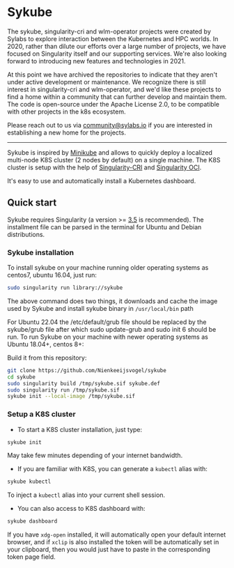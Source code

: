 # Sykube

The sykube, singularity-cri and wlm-operator projects were created by Sylabs to explore interaction between the Kubernetes and HPC worlds. In 2020, rather than dilute our efforts over a large number of projects, we have focused on Singularity itself and our supporting services. We're also looking forward to introducing new features and technologies in 2021.

At this point we have archived the repositories to indicate that they aren't under active development or maintenance. We recognize there is still interest in singularity-cri and wlm-operator, and we'd like these projects to find a home within a community that can further develop and maintain them. The code is open-source under the Apache License 2.0, to be compatible with other projects in the k8s ecosystem.

Please reach out to us via community@sylabs.io if you are interested in establishing a new home for the projects.

-----

Sykube is inspired by [Minikube](https://kubernetes.io/docs/setup/learning-environment/minikube/) and allows
to quickly deploy a localized multi-node K8S cluster (2 nodes by default) on a single machine. The K8S cluster
is setup with the help of [Singularity-CRI](https://github.com/Nienkeeijsvogel/singularity-cri) and
[Singularity OCI](https://sylabs.io/guides/3.5/user-guide/oci_runtime.html).

It's easy to use and automatically install a Kubernetes dashboard.

## Quick start

Sykube requires Singularity (a version >= [3.5](https://github.com/sylabs/singularity/tree/v3.2.0) is recommended).
The installment file can be parsed in the terminal for Ubuntu and Debian distributions.

### Sykube installation
To install sykube on your machine running older operating systems as centos7, ubuntu 16.04, just run:

```bash
sudo singularity run library://sykube
```

The above command does two things, it downloads and cache the image used by Sykube and install sykube binary
in ``/usr/local/bin`` path

For Ubuntu 22.04 the /etc/default/grub file should be replaced by the sykube/grub file 
after which sudo update-grub and sudo init 6 should be run.
To run Sykube on your machine with newer operating systems as Ubuntu 18.04+, centos 8+: 

Build it from this repository:

```bash
git clone https://github.com/Nienkeeijsvogel/sykube
cd sykube
sudo singularity build /tmp/sykube.sif sykube.def
sudo singularity run /tmp/sykube.sif
sykube init --local-image /tmp/sykube.sif
```


### Setup a K8S cluster

* To start a K8S cluster installation, just type:

```bash
sykube init
```

May take few minutes depending of your internet bandwidth.

* If you are familiar with K8S, you can generate a ``kubectl`` alias with:

```bash
sykube kubectl
```

To inject a ``kubectl`` alias into your current shell session.

* You can also access to K8S dashboard with:

```bash
sykube dashboard
```

If you have ``xdg-open`` installed, it will automatically open your default internet browser, and if ``xclip`` is
also installed the token will be automatically set in your clipboard, then you would just have to paste in the
corresponding token page field.
